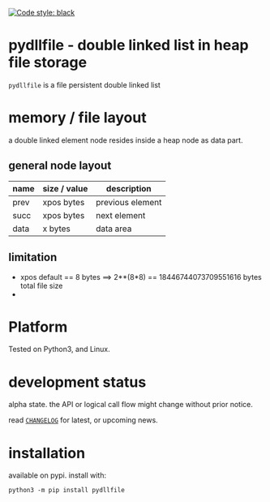 
[![Code style: black](https://img.shields.io/badge/code%20style-black-000000.svg)](https://github.com/psf/black)


# pydllfile - double linked list in heap file storage

`pydllfile` is a file persistent double linked list


# memory / file layout

a double linked element node resides inside a heap node as data part.


## general node layout

| name | size / value | description |
| --- | --- | --- | 
| prev | xpos bytes | previous element |
| succ | xpos bytes | next element |
| data | x bytes | data area |


## limitation

- xpos default == 8 bytes ==> 2**(8*8) == 18446744073709551616 bytes total file size
- 


# Platform

Tested on Python3, and Linux.


# development status

alpha state.
the API or logical call flow might change without prior notice.

read [`CHANGELOG`](https://github.com/kr-g/pyheapfile/blob/main/CHANGELOG.MD)
for latest, or upcoming news.


# installation
    
available on pypi. install with:

    python3 -m pip install pydllfile
    
